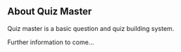 ## About Quiz Master

Quiz master is a basic question and quiz building system.

Further information to come...
